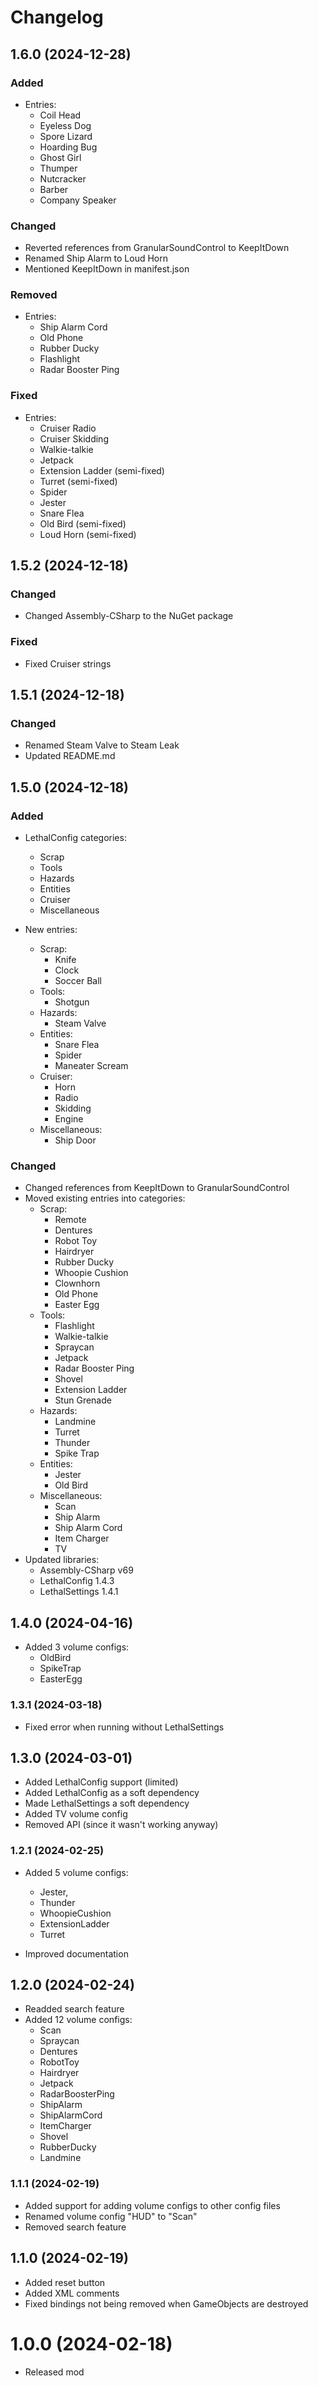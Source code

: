 # Changelog

## 1.6.0 (2024-12-28)

### Added

- Entries:
  - Coil Head
  - Eyeless Dog
  - Spore Lizard
  - Hoarding Bug
  - Ghost Girl
  - Thumper
  - Nutcracker
  - Barber
  - Company Speaker

### Changed

- Reverted references from GranularSoundControl to KeepItDown
- Renamed Ship Alarm to Loud Horn
- Mentioned KeepItDown in manifest.json

### Removed

- Entries:
  - Ship Alarm Cord
  - Old Phone
  - Rubber Ducky
  - Flashlight
  - Radar Booster Ping

### Fixed 

- Entries:
  - Cruiser Radio
  - Cruiser Skidding
  - Walkie-talkie
  - Jetpack
  - Extension Ladder (semi-fixed)
  - Turret (semi-fixed)
  - Spider
  - Jester
  - Snare Flea
  - Old Bird (semi-fixed)
  - Loud Horn (semi-fixed)

## 1.5.2 (2024-12-18)

### Changed

- Changed Assembly-CSharp to the NuGet package

### Fixed

- Fixed Cruiser strings

## 1.5.1 (2024-12-18)

### Changed

- Renamed Steam Valve to Steam Leak
- Updated README.md

## 1.5.0 (2024-12-18)

### Added

- LethalConfig categories:
  - Scrap
  - Tools
  - Hazards
  - Entities
  - Cruiser
  - Miscellaneous
  
- New entries:
  - Scrap:
    - Knife
    - Clock
    - Soccer Ball
  - Tools:
    - Shotgun
  - Hazards:
    - Steam Valve
  - Entities:
    - Snare Flea
    - Spider
    - Maneater Scream
  - Cruiser:
    - Horn
    - Radio
    - Skidding
    - Engine
  - Miscellaneous:
    - Ship Door

### Changed

- Changed references from KeepItDown to GranularSoundControl
- Moved existing entries into categories:
  - Scrap:
    - Remote
    - Dentures
    - Robot Toy
    - Hairdryer
    - Rubber Ducky
    - Whoopie Cushion
    - Clownhorn
    - Old Phone
    - Easter Egg
  - Tools:
    - Flashlight
    - Walkie-talkie
    - Spraycan
    - Jetpack
    - Radar Booster Ping
    - Shovel
    - Extension Ladder
    - Stun Grenade
  - Hazards:
    - Landmine
    - Turret
    - Thunder
    - Spike Trap
  - Entities:
    - Jester
    - Old Bird
  - Miscellaneous:
    - Scan
    - Ship Alarm
    - Ship Alarm Cord
    - Item Charger
    - TV
- Updated libraries:
  - Assembly-CSharp v69
  - LethalConfig 1.4.3
  - LethalSettings 1.4.1

## 1.4.0 (2024-04-16)

- Added 3 volume configs:
  - OldBird
  - SpikeTrap
  - EasterEgg

### 1.3.1 (2024-03-18)

- Fixed error when running without LethalSettings

## 1.3.0 (2024-03-01)

- Added LethalConfig support (limited)
- Added LethalConfig as a  soft dependency
- Made LethalSettings a soft dependency
- Added TV volume config
- Removed API (since it wasn't working anyway)

### 1.2.1 (2024-02-25)

- Added 5 volume configs:
  - Jester,
  - Thunder
  - WhoopieCushion
  - ExtensionLadder
  - Turret

- Improved documentation

## 1.2.0 (2024-02-24)

- Readded search feature
- Added 12 volume configs:
  - Scan
  - Spraycan
  - Dentures
  - RobotToy
  - Hairdryer
  - Jetpack
  - RadarBoosterPing
  - ShipAlarm
  - ShipAlarmCord
  - ItemCharger
  - Shovel
  - RubberDucky
  - Landmine


### 1.1.1 (2024-02-19)

- Added support for adding volume configs to other config files
- Renamed volume config "HUD" to "Scan"
- Removed search feature

## 1.1.0 (2024-02-19)

- Added reset button
- Added XML comments
- Fixed bindings not being removed when GameObjects are destroyed

# 1.0.0 (2024-02-18)

- Released mod
